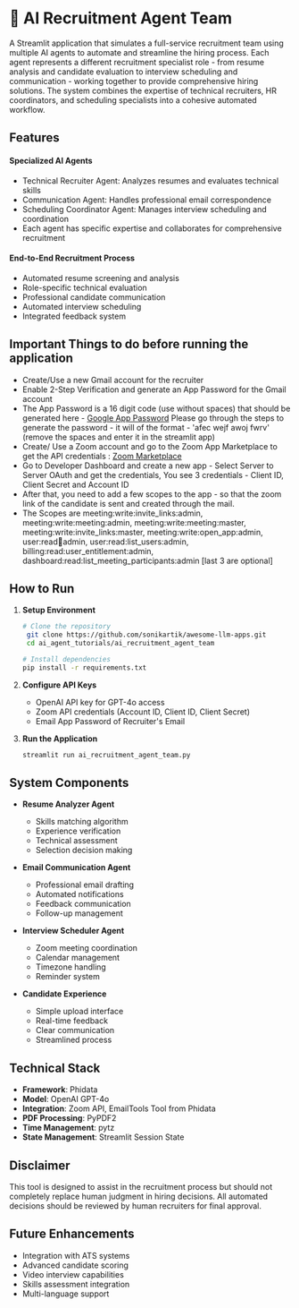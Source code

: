 # 💼 AI Recruitment Agent Team

A Streamlit application that simulates a full-service recruitment team using multiple AI agents to automate and streamline the hiring process. Each agent represents a different recruitment specialist role - from resume analysis and candidate evaluation to interview scheduling and communication - working together to provide comprehensive hiring solutions. The system combines the expertise of technical recruiters, HR coordinators, and scheduling specialists into a cohesive automated workflow.

## Features

#### Specialized AI Agents

- Technical Recruiter Agent: Analyzes resumes and evaluates technical skills
- Communication Agent: Handles professional email correspondence
- Scheduling Coordinator Agent: Manages interview scheduling and coordination
- Each agent has specific expertise and collaborates for comprehensive recruitment


#### End-to-End Recruitment Process
- Automated resume screening and analysis
- Role-specific technical evaluation
- Professional candidate communication
- Automated interview scheduling
- Integrated feedback system

## Important Things to do before running the application

- Create/Use a new Gmail account for the recruiter
- Enable 2-Step Verification and generate an App Password for the Gmail account
- The App Password is a 16 digit code (use without spaces) that should be generated here - [Google App Password](https://support.google.com/accounts/answer/185833?hl=en) Please go through the steps to generate the password - it will of the format - 'afec wejf awoj fwrv' (remove the spaces and enter it in the streamlit app) 
- Create/ Use a Zoom account and go to the Zoom App Marketplace to get the API credentials :
[Zoom Marketplace](https://marketplace.zoom.us)
- Go to Developer Dashboard and create a new app - Select Server to Server OAuth and get the credentials, You see 3 credentials - Client ID, Client Secret and Account ID
- After that, you need to add a few scopes to the app - so that the zoom link of the candidate is sent and created through the mail. 
- The Scopes are meeting:write:invite_links:admin, meeting:write:meeting:admin, meeting:write:meeting:master, meeting:write:invite_links:master, meeting:write:open_app:admin, user:read:email:admin, user:read:list_users:admin, billing:read:user_entitlement:admin, dashboard:read:list_meeting_participants:admin [last 3 are optional]

## How to Run

1. **Setup Environment**
   ```bash
   # Clone the repository
    git clone https://github.com/sonikartik/awesome-llm-apps.git
    cd ai_agent_tutorials/ai_recruitment_agent_team

   # Install dependencies
   pip install -r requirements.txt
   ```

2. **Configure API Keys**
   - OpenAI API key for GPT-4o access
   - Zoom API credentials (Account ID, Client ID, Client Secret)
   - Email App Password of Recruiter's Email

3. **Run the Application**
   ```bash
   streamlit run ai_recruitment_agent_team.py
   ```

## System Components

- **Resume Analyzer Agent**
  - Skills matching algorithm
  - Experience verification
  - Technical assessment
  - Selection decision making

- **Email Communication Agent**
  - Professional email drafting
  - Automated notifications
  - Feedback communication
  - Follow-up management

- **Interview Scheduler Agent**
  - Zoom meeting coordination
  - Calendar management
  - Timezone handling
  - Reminder system

- **Candidate Experience**
  - Simple upload interface
  - Real-time feedback
  - Clear communication
  - Streamlined process

## Technical Stack

- **Framework**: Phidata
- **Model**: OpenAI GPT-4o
- **Integration**: Zoom API, EmailTools Tool from Phidata
- **PDF Processing**: PyPDF2
- **Time Management**: pytz
- **State Management**: Streamlit Session State


## Disclaimer

This tool is designed to assist in the recruitment process but should not completely replace human judgment in hiring decisions. All automated decisions should be reviewed by human recruiters for final approval.

## Future Enhancements

- Integration with ATS systems
- Advanced candidate scoring
- Video interview capabilities
- Skills assessment integration
- Multi-language support
